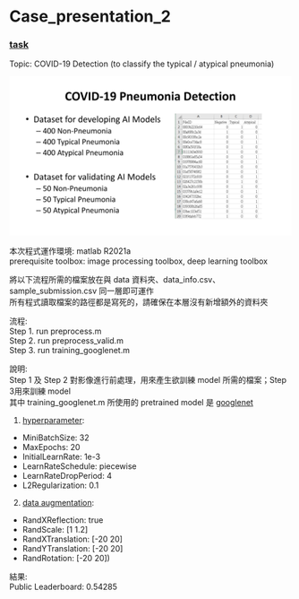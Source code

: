 # Case_presentation_2

### [task](https://www.kaggle.com/c/digital-medicine-2021-case-presentation-2/leaderboard)  
Topic: COVID-19 Detection (to classify the typical / atypical pneumonia)  

![task](https://github.com/sanwich27/Case_presentation_2/blob/main/task.jpg)  

本次程式運作環境: matlab R2021a  
prerequisite toolbox: image processing toolbox, deep learning toolbox  

將以下流程所需的檔案放在與 data 資料夾、data_info.csv、sample_submission.csv 同一層即可運作  
所有程式讀取檔案的路徑都是寫死的，請確保在本層沒有新增額外的資料夾  

流程:  
Step 1. run preprocess.m  
Step 2. run preprocess_valid.m  
Step 3. run training_googlenet.m   
  
說明:  
Step 1 及 Step 2 對影像進行前處理，用來產生欲訓練 model 所需的檔案；Step 3用來訓練 model  
其中 training_googlenet.m 所使用的 pretrained model 是 [googlenet](https://www.mathworks.com/help/deeplearning/ref/googlenet.html)
1. [hyperparameter](https://www.mathworks.com/help/deeplearning/ref/trainingoptions.html):  
- MiniBatchSize: 32  
- MaxEpochs: 20  
- InitialLearnRate: 1e-3  
- LearnRateSchedule: piecewise  
- LearnRateDropPeriod: 4  
- L2Regularization: 0.1      
2. [data augmentation](https://www.mathworks.com/help/deeplearning/ref/imagedataaugmenter.html):  
- RandXReflection: true
- RandScale: [1 1.2]
- RandXTranslation: [-20 20]
- RandYTranslation: [-20 20]
- RandRotation: [-20 20])  

結果:  
Public Leaderboard: 0.54285
